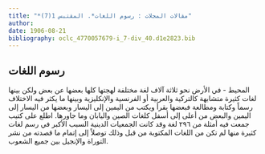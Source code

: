 ```yaml
---
title: "*مقالات المجلات : رسوم اللغات*. المقتبس 1(7)"
author: 
date: 1906-08-21
bibliography: oclc_4770057679-i_7-div_40.d1e2823.bib
---
```




##  رسوم اللغات 


 المحيط  - في الأرض نحو  ثلاثة آلاف  لغة مختلفة لهجتها كلها بعضها عن بعض ولكن بينها لغات كثيرة متشابهة كالتركية والعربية أو الفرنسية والإنكليزية وبينها ما يكثر فيه الاختلاف رسماً وكتابة ومطالعة فبعضها يقرأ ويكتب من اليمين إلى اليسار وبعضها من اليسار إلى اليمين والبعض من أعلى إلى أسفل كلغات الصين واليابان وما جاورها. اطلع على كتيب جمعت فيه أمثلة من  ٢٩٦  لغة وقد كانت الجمعيات الدينية السبب الأكبر في رسم لغات كثيرة منها لم تكن من اللغات المكتوبة من قبل وذلك توصلاً إلى إتمام ما قصدته من نشر التوراة والإنجيل بين جميع الشعوب.  
